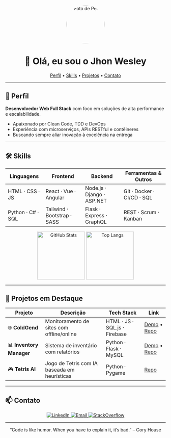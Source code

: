 <p align="center">
  <img src="https://github.com/seu-usuario.png" alt="Foto de Perfil" width="120" style="border-radius:50%;" />
</p>

<h1 align="center">👋 Olá, eu sou o Jhon Wesley</h1>
<p align="center">
  <a href="#perfil">Perfil</a> •
  <a href="#skills">Skills</a> •
  <a href="#projetos">Projetos</a> •
  <a href="#contato">Contato</a>
</p>

---

## 🎯 Perfil  
**Desenvolvedor Web Full Stack** com foco em soluções de alta performance e escalabilidade.  
- Apaixonado por Clean Code, TDD e DevOps  
- Experiência com microserviços, APIs RESTful e contêineres  
- Buscando sempre aliar inovação à excelência na entrega  

---

## 🛠️ Skills  

| Linguagens       | Frontend                        | Backend                       | Ferramentas & Outros         |
|------------------|---------------------------------|-------------------------------|------------------------------|
| HTML · CSS · JS  | React · Vue · Angular           | Node.js · Django · ASP.NET    | Git · Docker · CI/CD · SQL   |
| Python · C# · SQL| Tailwind · Bootstrap · SASS     | Flask · Express · GraphQL     | REST · Scrum · Kanban        |

<p align="center">
  <img height="150" src="https://github-readme-stats.vercel.app/api?username=seu-usuario&show_icons=true&theme=react" alt="GitHub Stats" />
  <img height="150" src="https://github-readme-stats.vercel.app/api/top-langs/?username=seu-usuario&layout=compact&theme=react" alt="Top Langs" />
</p>

---

## 🚀 Projetos em Destaque  

| Projeto                        | Descrição                               | Tech Stack                   | Link                          |
|--------------------------------|-----------------------------------------|-------------------------------|-------------------------------|
| 🌐 **ColdGend**                | Monitoramento de sites com offline/online | HTML · JS · SQL.js · Firebase | [Demo](#) • [Repo](#)        |
| 📊 **Inventory Manager**       | Sistema de inventário com relatórios    | Python · Flask · MySQL        | [Demo](#) • [Repo](#)        |
| 🎮 **Tetris AI**               | Jogo de Tetris com IA baseada em heurísticas | Python · Pygame               | [Repo](#)                     |

---

## 📫 Contato  

<p align="center">
  <a href="https://linkedin.com/in/seu-linkedin" target="_blank">
    <img src="https://img.shields.io/badge/LinkedIn-0077B5?style=flat&logo=linkedin&logoColor=white" alt="LinkedIn" />
  </a>
  <a href="mailto:seu.email@exemplo.com">
    <img src="https://img.shields.io/badge/Email-D14836?style=flat&logo=gmail&logoColor=white" alt="Email" />
  </a>
  <a href="https://stackoverflow.com/users/seu-userid" target="_blank">
    <img src="https://img.shields.io/badge/StackOverflow-FE7A16?style=flat&logo=stackoverflow&logoColor=white" alt="StackOverflow" />
  </a>
</p>

---

<p align="center">
  “Code is like humor. When you have to explain it, it’s bad.” – Cory House  
</p>
